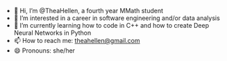 - 👋 Hi, I’m @TheaHellen, a fourth year MMath student
- 👀 I’m interested in a career in software engineering and/or data analysis
- 🌱 I’m currently learning how to code in C++ and how to create Deep Neural Networks in Python
- 📫 How to reach me: theahellen@gmail.com
- 😄 Pronouns: she/her


<!---
TheaHellen/TheaHellen is a ✨ special ✨ repository because its `README.md` (this file) appears on your GitHub profile.
You can click the Preview link to take a look at your changes.
--->
